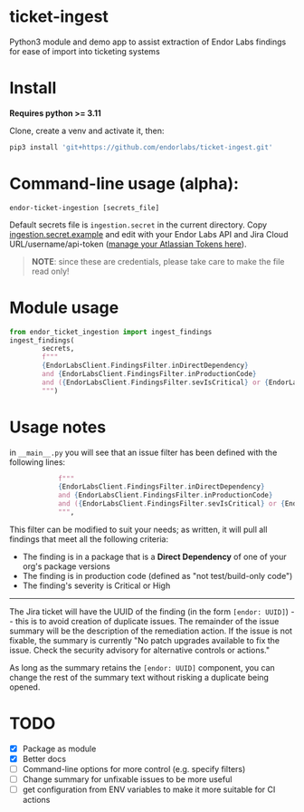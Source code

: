 # ticket-ingest

Python3 module and demo app to assist extraction of Endor Labs findings for ease of import into ticketing systems

# Install

**Requires python >= 3.11**

Clone, create a venv and activate it, then:

```zsh
pip3 install 'git+https://github.com/endorlabs/ticket-ingest.git'
```

# Command-line usage (alpha):

```
endor-ticket-ingestion [secrets_file]
```

Default secrets file is `ingestion.secret` in the current directory. Copy [ingestion.secret.example](ingestion.secret.example) and edit with your Endor Labs API and Jira Cloud URL/username/api-token ([manage your Atlassian Tokens here](https://id.atlassian.com/manage/api-tokens)).

> **NOTE**: since these are credentials, please take care to make the file read only!


# Module usage

```python
from endor_ticket_ingestion import ingest_findings
ingest_findings(
        secrets, 
        f"""
        {EndorLabsClient.FindingsFilter.inDirectDependency}
        and {EndorLabsClient.FindingsFilter.inProductionCode}
        and ({EndorLabsClient.FindingsFilter.sevIsCritical} or {EndorLabsClient.FindingsFilter.sevIsHigh})
        """)
```

# Usage notes

in `__main__.py` you will see that an issue filter has been defined with the following lines:

```python
            f"""
            {EndorLabsClient.FindingsFilter.inDirectDependency}
            and {EndorLabsClient.FindingsFilter.inProductionCode}
            and ({EndorLabsClient.FindingsFilter.sevIsCritical} or {EndorLabsClient.FindingsFilter.sevIsHigh})
            """,
```

This filter can be modified to suit your needs; as written, it will pull all findings that meet all the following criteria:

- The finding is in a package that is a **Direct Dependency** of one of your org's package versions
- The finding is in production code (defined as "not test/build-only code")
- The finding's severity is Critical or High

----

The Jira ticket will have the UUID of the finding (in the form `[endor: UUID]`) -- this is to avoid creation of duplicate issues. The remainder of the issue summary will be the description of the remediation action. If the issue is not fixable, the summary is currently "No patch upgrades available to fix the issue. Check the security advisory for alternative controls or actions."

As long as the summary retains the `[endor: UUID]` component, you can change the rest of the summary text without risking a duplicate being opened.

# TODO

- [X] Package as module
- [X] Better docs
- [ ] Command-line options for more control (e.g. specify filters)
- [ ] Change summary for unfixable issues to be more useful
- [ ] get configuration from ENV variables to make it more suitable for CI actions
